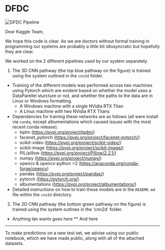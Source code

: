 # DFDC

![DFDC Pipeline](https://james.dev/img/approach_large.PNG)
 
Dear Kaggle Team,

We hope this code is clear. As we are doctors without formal training in programming our systems are probably a little bit idiosyncratic but hopefully they are clear.

We worked on the 2 different pipelines used by our system separately.

1) The 3D CNN pathway (the top blue pathway on the figure) is trained using the system outlined in the `cnn3d` folder.
* Training of the different models was performed across two machines using Pytorch which are evident based on whether the model uses a DataParellel sturcture or not, and whether the paths to the data are in Linux or Windows formatting.
   * A Windows machine with a single NVidia RTX Titan
   * A Linux machine with two NVidia RTX Titans
* Dependencies for training these networks are as follows (all were install via `conda`, except albumentations which caused issues with the most recent conda release).
   * tqdm (https://pypi.org/project/tqdm/)
   * facenet_pytorch (https://pypi.org/project/facenet-pytorch/)
   * scikit-video (https://pypi.org/project/scikit-video/)
   * scikit-image (https://pypi.org/project/scikit-image/)
   * PIL/pillow (https://pypi.org/project/Pillow/2.2.1/)
   * numpy (https://pypi.org/project/numpy/)
   * opencv & opencv-python >2 (https://anaconda.org/conda-forge/opencv)
   * pandas (https://pypi.org/project/pandas/)
   * pytorch (https://pytorch.org/)
   * albumentations (https://pypi.org/project/albumentations/)
* Detailed instructions on how to train these models are in the `README.md` file within the `cnn3d` directory.

2) The 2D CNN pathway (the bottom green pathway on the figure) is trained using the system outlines in the 'cnn2d' folder.

* Anything Ian wants goes here
** And here

---

To make predictions on a new test set, we advise using our public notebook, which we have made public, along with all of the attached datasets.
